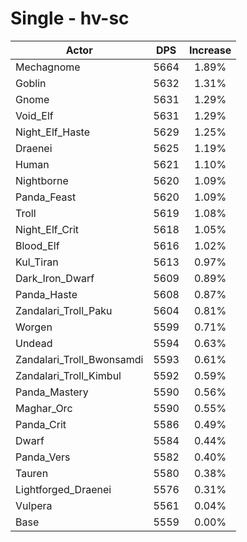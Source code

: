 # Single - hv-sc
| Actor | DPS | Increase |
|---|:---:|:---:|
|Mechagnome|5664|1.89%|
|Goblin|5632|1.31%|
|Gnome|5631|1.29%|
|Void_Elf|5631|1.29%|
|Night_Elf_Haste|5629|1.25%|
|Draenei|5625|1.19%|
|Human|5621|1.10%|
|Nightborne|5620|1.09%|
|Panda_Feast|5620|1.09%|
|Troll|5619|1.08%|
|Night_Elf_Crit|5618|1.05%|
|Blood_Elf|5616|1.02%|
|Kul_Tiran|5613|0.97%|
|Dark_Iron_Dwarf|5609|0.89%|
|Panda_Haste|5608|0.87%|
|Zandalari_Troll_Paku|5604|0.81%|
|Worgen|5599|0.71%|
|Undead|5594|0.63%|
|Zandalari_Troll_Bwonsamdi|5593|0.61%|
|Zandalari_Troll_Kimbul|5592|0.59%|
|Panda_Mastery|5590|0.56%|
|Maghar_Orc|5590|0.55%|
|Panda_Crit|5586|0.49%|
|Dwarf|5584|0.44%|
|Panda_Vers|5582|0.40%|
|Tauren|5580|0.38%|
|Lightforged_Draenei|5576|0.31%|
|Vulpera|5561|0.04%|
|Base|5559|0.00%|
